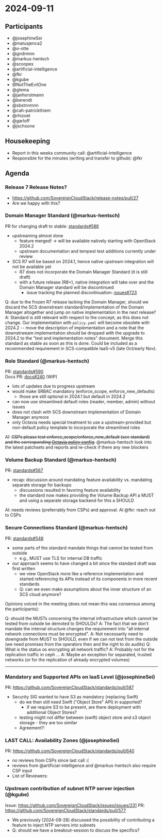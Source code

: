 # 2024-09-11

## Participants

- @josephineSei
- @matusjenca2
- @o-otte
- @gndrmnn
- @markus-hentsch
- @scoopex
- @artificial-intelligence
- @fkr
- @kgube
- @NotTheEvilOne
- @gtema
- @janhorstmann
- @berendt
- @sbstnnmnn
- @cah-patrickthiem
- @rhizoet
- @garloff
- @jschoone

## Housekeeping

- Report in this weeks community call: @artificial-intelligence
- Responsible for the minutes (writing and transfer to github): @fkr

## Agenda

### Release 7 Release Notes?

- https://github.com/SovereignCloudStack/release-notes/pull/27
- Are we happy with this?


### Domain Manager Standard (@markus-hentsch)

PR for changing draft to stable: [standards#586](https://github.com/SovereignCloudStack/standards/pull/586)

- upstreaming almost done
    - feature merged! -> will be available natively starting with OpenStack 2024.2
    - upstream documentation and tempest test additions currently under review
- SCS R7 will be based on 2024.1, hence native upstream integration will not be available yet
    - R7 does not incorporate the Domain Manager Standard (it is still draft)
    - with a future release (R8+), native integration will take over and the Domain Manager standard will be discontinued
        - issue tracking the planned discontinuation: [issues#723](https://github.com/SovereignCloudStack/standards/issues/723)

Q: due to the frozen R7 release lacking the Domain Manager, should we discard the SCS downstream standard/implementation of the Domain Manager altogether and jump on native implementation in the next release?
A: Standard is still relevant with respect to the concept, as this does not change. Our implementation with `policy.yaml` will become obsolete with 2024.2 -- move the description of implementation and a note that the downstrweam implementation should be dropped with the upgrade to 2024.2 to the "test and implementation notes" document. Merge this standard as stable as soon as this is done. Could be included as a recommended requirement in SCS-compatible IaaS-v5 (late Oct/early Nov). 

### Role Standard (@markus-hentsch)

PR: [standards#590](https://github.com/SovereignCloudStack/standards/pull/590)  
Docs PR: [docs#240](https://github.com/SovereignCloudStack/docs/pull/240) (WIP)

- lots of updates due to progress upstream
- would make SRBAC mandatory (enforce_scope, enforce_new_defaults)
    - those are still optional in 2024.1 but default in 2024.2
- can now use streamlined default roles (reader, member, admin) without issues
- does not clash with SCS downstream implementation of Domain Manager anymore
- only Octavia needs special treatment to use a upstream-provided but non-default policy template to incorporate the streamlined roles

AI: ~~CSPs please test enforce_scope/enforce_new_default (see standard) and the corresponding [Octavia policy config](https://github.com/openstack/octavia/blob/master/etc/policy/keystone_default_roles_scoped-policy.yaml).~~
@markus-hentsch look into the latest patchsets and reports and re-check if there any new blockers

### Volume Backup Standard (@markus-hentsch)

PR: [standards#567](https://github.com/SovereignCloudStack/standards/pull/567)

- recap: discussion around mandating feature availability vs. mandating separate storage for backups
    - discussions resulted in favoring feature availability
    - the standard now makes providing the Volume Backup API a MUST and using a separate storage backend for this a SHOULD

AI: needs reviews (preferrably from CSPs) and approval.
AI @fkr: reach out to CSPs

### Secure Connections Standard (@markus-hentsch)

PR: [standards#548](https://github.com/SovereignCloudStack/standards/pull/548)

- some parts of the standard mandate things that cannot be tested from outside
    - e.g., MUST use TLS for internal DB traffic
- our approach seems to have changed a bit since the standard draft was first written
    - we view OpenStack more like a reference implementation and started referencing its APIs instead of its components in more recent standards
    - Q: can we even make assumptions about the inner structure of an SCS cloud anymore?

Opinions voiced in the meeting (does not mean this was consensus among the participants):

Q: should the MUSTs concerning the internal infrastructure which cannot be tested from outside be demoted to SHOULDs?
A: The fact that we don't mandate the internal structure changes the requirement into "all internal network connections must be encrypted".
A: Not necessarily need to downgrade from MUST to SHOULD, even if we can not test from the outside (we need promises from the operators then and the right to do audits)
Q: What is the status os encrypting all network traffic?
A: Probably not for the replication traffic in ceph ...
A: Maybe an exception for separated, trusted networks (or for the replication of already encrypted volumes)

---

### Mandatory and Supported APIs on IaaS Level (@josephineSei)

PR: https://github.com/SovereignCloudStack/standards/pull/587

- Security SIG wanted to have S3 as mandatory (replacing Swift)
    - do we then still need Swift ("Object Store" API) in supported?
        - if we require S3 to be present, are there deployment with additional Object Stores?
    - testing might not differ between (swift) object store and s3 object storage - they are too similar
    - Agreement?:

### LAST CALL: Availability Zones (@josephineSei)

PR: https://github.com/SovereignCloudStack/standards/pull/640

- no reviews from CSPs since last call :(
- reviews from @artificial-intelligence and @markus-hentsch also require CSP input
- List of Reviewers: 

### Upstream contribution of subnet NTP server injection (@kgube)

Issue: https://github.com/SovereignCloudStack/issues/issues/231
PR: https://github.com/SovereignCloudStack/standards/pull/577

- We previously (2024-08-28) discussed the possibility of contributing a feature to inject NTP servers into subnets
- Q: should we have a breakout-session to discuss the specifics?
